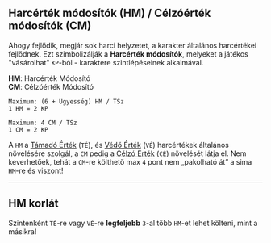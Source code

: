 ## Harcérték módosítók (HM) / Célzóérték módosítók (CM)

Ahogy fejlődik, megjár sok harci helyzetet, a karakter általános harcértékei fejlődnek. Ezt szimbolizálják a **Harcérték módosítók**, melyeket a játékos "vásárolhat" `KP`-ból - karaktere szintlépéseinek alkalmával.

**HM**: Harcérték Módosító\
**CM**: Célzóérték Módosító

```
Maximum: (6 + Ügyesség) HM / TSz
1 HM = 2 KP

Maximum: 4 CM / TSz
1 CM = 2 KP
```

A `HM` a [Támadó Érték](060_03_ke_te_ve_ce.md#t%C3%A1mad%C3%B3-%C3%A9rt%C3%A9k) (`TÉ`), és  [Védő Érték](060_03_ke_te_ve_ce.md#v%C3%A9d%C5%91-%C3%A9rt%C3%A9k) (`VÉ`) harcértékek általános növelésére szolgál, a `CM` pedig a [Célzó Érték](060_03_ke_te_ve_ce.md#c%C3%A9lz%C3%B3-%C3%A9rt%C3%A9k) (`CÉ`) növelését látja el. Nem keverhetőek, tehát a `CM`-re költhető max `4` pont nem „pakolható át” a sima `HM`-re és viszont!

---
## HM korlát

Szintenként `TÉ`-re vagy `VÉ`-re **legfeljebb** `3`-al több `HM`-et lehet költeni, mint a másikra!

